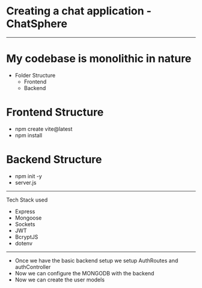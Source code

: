 # Creating a chat application - ChatSphere
----------------------------------------------------------------
# My codebase is monolithic in nature
 - Folder Structure
   - Frontend
   - Backend
# Frontend Structure
- npm create vite@latest 
- npm install 

# Backend Structure
 - npm init -y
 - server.js
----------------------------------------------------------------

Tech Stack used 
 - Express
 - Mongoose
 - Sockets
 - JWT
 - BcryptJS
 - dotenv
----------------------------------------------------------------

- Once we have the basic backend setup we setup AuthRoutes and authController
- Now we can configure the MONGODB with the backend
- Now  we can create the user models
 

  


